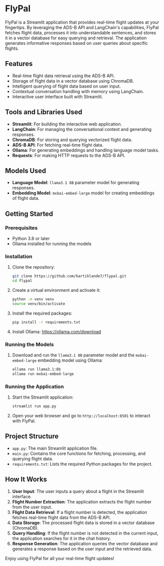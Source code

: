 # FlyPal

FlyPal is a Streamlit application that provides real-time flight updates at your fingertips. By leveraging the ADS-B API and LangChain's capabilities, FlyPal fetches flight data, processes it into understandable sentences, and stores it in a vector database for easy querying and retrieval. The application generates informative responses based on user queries about specific flights.

## Features

- Real-time flight data retrieval using the ADS-B API.
- Storage of flight data in a vector database using ChromaDB.
- Intelligent querying of flight data based on user input.
- Contextual conversation handling with memory using LangChain.
- Interactive user interface built with Streamlit.

## Tools and Libraries Used

- **Streamlit**: For building the interactive web application.
- **LangChain**: For managing the conversational context and generating responses.
- **ChromaDB**: For storing and querying vectorized flight data.
- **ADS-B API**: For fetching real-time flight data.
- **Ollama**: For generating embeddings and handling language model tasks.
- **Requests**: For making HTTP requests to the ADS-B API.

## Models Used

- **Language Model**: `llama3.1 8B` parameter model for generating responses.
- **Embedding Model**: `mxbai-embed-large` model for creating embeddings of flight data.

## Getting Started

### Prerequisites

- Python 3.8 or later
- Ollama installed for running the models

### Installation

1. Clone the repository:

    ```bash
    git clone https://github.com/kartiklande7/flypal.git
    cd flypal
    ```

2. Create a virtual environment and activate it:

    ```bash
    python -m venv venv
    source venv/bin/activate
    ```

3. Install the required packages:

    ```bash
    pip install -r requirements.txt
    ```

4. Install Ollama: https://ollama.com/download

### Running the Models

1. Download and run the `llama3.1 8B` parameter model and the `mxbai-embed-large` embedding model using Ollama:

    ```bash
    ollama run llama3.1:8b
    ollama run mxbai-embed-large
    ```

### Running the Application

1. Start the Streamlit application:

    ```bash
    streamlit run app.py
    ```

2. Open your web browser and go to `http://localhost:8501` to interact with FlyPal.

## Project Structure

- `app.py`: The main Streamlit application file.
- `main.py`: Contains the core functions for fetching, processing, and querying flight data.
- `requirements.txt`: Lists the required Python packages for the project.

## How It Works

1. **User Input**: The user inputs a query about a flight in the Streamlit interface.
2. **Flight Number Extraction**: The application extracts the flight number from the user input.
3. **Flight Data Retrieval**: If a flight number is detected, the application fetches real-time flight data from the ADS-B API.
4. **Data Storage**: The processed flight data is stored in a vector database (ChromaDB).
5. **Query Handling**: If the flight number is not detected in the current input, the application searches for it in the chat history.
6. **Response Generation**: The application queries the vector database and generates a response based on the user input and the retrieved data.

Enjoy using FlyPal for all your real-time flight updates!
